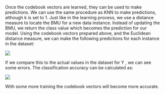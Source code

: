 Once the codebook vectors are learned, they can be used to make predictions. We can use the
same procedure as KNN to make predictions, although k is set to 1. Just like in the learning
process, we use a distance measure to locate the BMU for a new data instance. Instead of
updating the BMU, we return the class value which becomes the prediction for our model. Using
the codebook vectors prepared above, and the Euclidean distance measure, we can make the
following predictions for each instance in the dataset:

![](https://github.com/fenago/katacoda-scenarios/raw/master/master-machine-learning-algorithms/master-machine-learning-algorithms-13/steps/12/1.JPG)

If we compare this to the actual values in the dataset for Y , we can see some errors. The
classification accuracy can be calculated as:

![](https://github.com/fenago/katacoda-scenarios/raw/master/master-machine-learning-algorithms/master-machine-learning-algorithms-13/steps/12/2.JPG)

With some more training the codebook vectors will become more accurate.